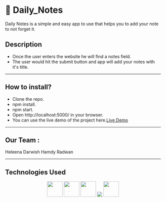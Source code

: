 # 📝 Daily_Notes

Daily Notes is a simple and easy app to use that helps you to add your note to not forget it.
## Description 

- Once the user enters the website he will find a notes field.
- The user would hit the submit button and app will add your notes with it's title.

---

## How to install?

- Clone the repo.
- npm install.
- npm start.
- Open http://localhost:5000/ in your browser.
- You can use the live demo of the project here.[Live Demo]('')

---

## Our Team :

Heleena Darwish
Hamdy Radwan

---

## Technologies Used

<p align="center">
  <img src="https://img.icons8.com/color/48/000000/html-5--v1.png" width="50" height="50"/>
  <img src="https://img.icons8.com/color/48/000000/css3.png" width="50" height="50"/>
    <img src="https://img.icons8.com/color/48/000000/javascript--v1.png" width="50" height="50"/>
    <!-- express -->
    <img src="https://img.icons8.com/color/48/000000/express.png"/>
    <!-- npm -->
    <img src="https://img.icons8.com/color/48/000000/npm.png" width="50" height="50"/>
</p>
